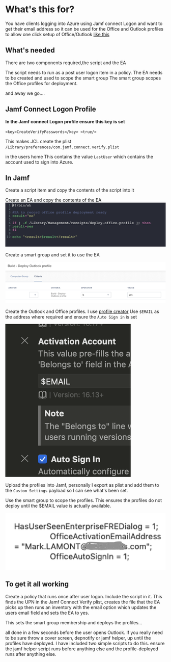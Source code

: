 # What's this for? #

You have clients logging into Azure using Jamf connect Logon and want to get 
their email address so it can be used for the Office and Outlook profiles to allow
one click setup of Office/Outlook [like this](https://www.jamf.com/blog/help-users-activate-microsoft-office-365-and-configure-outlook-in-one-click/)

## What's needed ##
There are two components required,the script and the EA

The script needs to run as a post user logon item in a policy.
The EA needs to be created and used to scope the smart group
The smart group scopes the Office profiles for deployment.

and away we go....

## Jamf Connect Logon Profile ##

**In the Jamf connect Logon profile ensure this key is set**

`<key>CreateVerifyPasswords</key>
			<true/>`
			
This makes JCL create the plist 
`/Library/preferences/com.jamf.connect.verify.plist`

in the users home
This contains the value `LastUser` which contains the account used to sign into Azure.

## In Jamf ##
Create a script item and copy the contents of the script into it

Create an EA and copy the contents of the EA
![ EA ](https://github.com/PhantomPhixer/Jamfconnect-to-Office-/blob/master/images/EA.png)

Create a smart group and set it to use the EA

![SG](https://github.com/PhantomPhixer/Jamfconnect-to-Office-/blob/master/images/SG.png)

Create the Outlook and Office profiles. I use [profile creator](https://github.com/ProfileCreator/ProfileCreator)
Use `$EMAIL` as the address where required and ensure the `Auto Sign in` is set

![ Profile ](https://github.com/PhantomPhixer/Jamfconnect-to-Office-/blob/master/images/Profile.png)

Upload the profiles into Jamf, personally I export as plist and add them to the `Custom Settings` payload so I can see what's been set.

Use the smart group to scope the profiles. This ensures the profiles do not deploy until the $EMAIL
value is actually available.

![ Deployed ](https://github.com/PhantomPhixer/Jamfconnect-to-Office-/blob/master/images/deployedprofile.png)

## To get it all working ##

Create a policy that runs once after user logon. Include the script in it.
This finds the UPN in the Jamf Connect Verify plist, creates the file that the EA picks up then runs an inventory with the email option which updates the users email field and sets the EA to yes.

This sets the smart group membership and deploys the profiles...

all done in a few seconds before the user opens Outlook.
If you really need to be sure throw a cover screen, depnotify or jamf helper, up until the profiles have deployed.
I have included two simple scripts to do this. ensure the jamf helper script runs before anything else and the profile-deployed runs after anything else.
